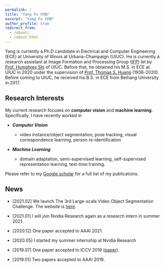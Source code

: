 ```yaml
---
permalink: /
title: "Yang Fu 付旸"
excerpt: "Yang Fu 付旸"
author_profile: true
redirect_from: 
  - /about/
  - /about.html
---
```

Yang is currently a Ph.D candidate in Electrical and Computer Engineering (ECE) at University of Illinois at Urbana-Champaign (UIUC). He is currently a research assistant at Image Formation and Processing Group ([IFP](http://ifp-uiuc.github.io/)) let by [Prof. Humphrey Shi](https://www.humphreyshi.com/) of UIUC. Before that, he obtained his M.S. in ECE at UIUC in 2020 under the supervision of [Prof. Thomas S. Huang](https://scholar.google.com/citations?user=rGF6-WkAAAAJ&hl=en&oi=ao) (1936-2020). Before coming to UIUC, he received his B.S. in ECE from Beihang University in 2017.

## Research Interests

My current research focuses on **computer vision** and **machine learning**. Specifically, I have recently worked in 
* _**Computer Vision**_
  * video instance/object segmentation, pose tracking, visual correspondence learning, person re-identification

* _**Machine Learning**_
  * domain adaptation, semi-supervised learning, self-supervised representation learning, test-time training.

Please refer to my [Google scholar](https://scholar.google.com/citations?user=bioUtz4AAAAJ&hl=en) for a full list of my publications.
## News
* \[2021.02\] We launch The 3rd Large-scale Video Object Segmentation Challenge. The website is [here](https://youtube-vos.org/challenge/2021/).
  
* \[2021.01\] I will join Nvidia Research again as a research intern in summer 2021.
  
* \[2020.12\] One paper accepted to AAAI 2021.
  
*  \[2020.05\] I started my summer internship at Nvidia Research

*  \[2019.07\] One paper accepted to ICCV 2019 ([paper](https://openaccess.thecvf.com/content_ICCV_2019/papers/Fu_Self-Similarity_Grouping_A_Simple_Unsupervised_Cross_Domain_Adaptation_Approach_for_ICCV_2019_paper.pdf)).
  
*  \[2019.01\] Two papers accepted to AAAI 2019.

